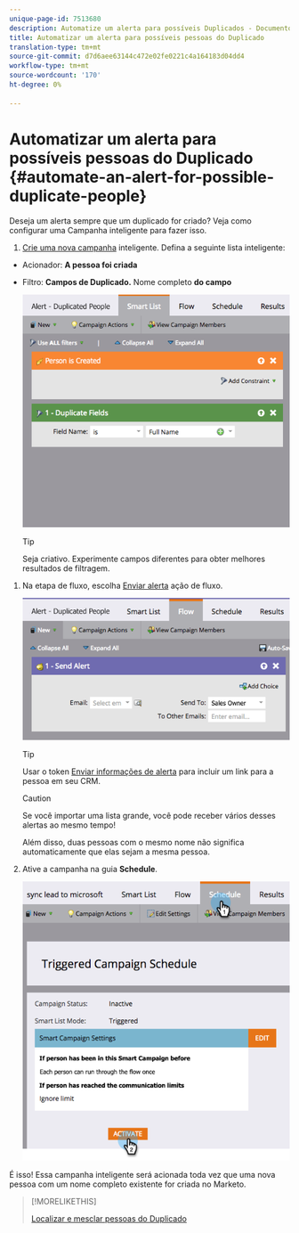 ```yaml
---
unique-page-id: 7513680
description: Automatize um alerta para possíveis Duplicados - Documentos do Marketing Cloud - Documentação do produto
title: Automatizar um alerta para possíveis pessoas do Duplicado
translation-type: tm+mt
source-git-commit: d7d6aee63144c472e02fe0221c4a164183d04dd4
workflow-type: tm+mt
source-wordcount: '170'
ht-degree: 0%

---
```



# Automatizar um alerta para possíveis pessoas do Duplicado {#automate-an-alert-for-possible-duplicate-people}

Deseja um alerta sempre que um duplicado for criado? Veja como configurar uma Campanha inteligente para fazer isso.

1. [Crie uma nova campanha](/help/marketo/product-docs/core-marketo-concepts/smart-campaigns/creating-a-smart-campaign/create-a-new-smart-campaign.md) inteligente. Defina a seguinte lista inteligente:

* Acionador: **A pessoa foi criada**
* Filtro: **Campos de Duplicado.** Nome completo  **do campo**

   ![](assets/image2017-3-27-8-3a22-3a4.png)

   >[!TIP]
   >
   >Seja criativo. Experimente campos diferentes para obter melhores resultados de filtragem.

1. Na etapa de fluxo, escolha [Enviar alerta](/help/marketo/product-docs/core-marketo-concepts/smart-campaigns/flow-actions/send-alert.md) ação de fluxo.

   ![](assets/image2017-3-27-8-3a24-3a8.png)

   >[!TIP]
   >
   >Usar o token [Enviar informações de alerta](/help/marketo/product-docs/email-marketing/general/using-tokens/use-the-send-alert-info-token.md) para incluir um link para a pessoa em seu CRM.

   >[!CAUTION]
   >
   >Se você importar uma lista grande, você pode receber vários desses alertas ao mesmo tempo!
   >
   >Além disso, duas pessoas com o mesmo nome não significa automaticamente que elas sejam a mesma pessoa.

1. Ative a campanha na guia **Schedule**.

   ![](assets/image2017-3-27-8-3a24-3a37.png)

É isso! Essa campanha inteligente será acionada toda vez que uma nova pessoa com um nome completo existente for criada no Marketo.

>[!MORELIKETHIS]
>
>[Localizar e mesclar pessoas do Duplicado](/help/marketo/product-docs/core-marketo-concepts/smart-lists-and-static-lists/managing-people-in-smart-lists/find-and-merge-duplicate-people.md)
